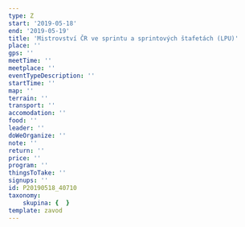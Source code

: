 ```yaml
---
type: Z
start: '2019-05-18'
end: '2019-05-19'
title: 'Mistrovství ČR ve sprintu a sprintových štafetách (LPU)'
place: ''
gps: ''
meetTime: ''
meetplace: ''
eventTypeDescription: ''
startTime: ''
map: ''
terrain: ''
transport: ''
accomodation: ''
food: ''
leader: ''
doWeOrganize: ''
note: ''
return: ''
price: ''
program: ''
thingsToTake: ''
signups: ''
id: P20190518_40710
taxonomy:
    skupina: {  }
template: zavod
---
```

